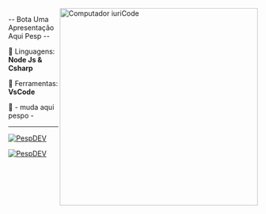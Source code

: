 <img src="https://raw.githubusercontent.com/MicaelliMedeiros/micaellimedeiros/master/image/computer-illustration.png" min-width="400px" max-width="400px" width="400px" align="right" alt="Computador iuriCode">

<p align="left"> 
  -- Bota Uma Apresentação Aqui Pesp --
</p>

<p align="left">
  🦄 Linguagens: <strong>Node Js & Csharp</strong>
</p>

<p align="left">
  💼 Ferramentas: <strong>VsCode</strong>
</p>

<p align="left">
  💌 - muda aqui pespo -
</p>

----

[![PespDEV](https://github-readme-stats.vercel.app/api?username=PespDEV&theme=dracula)](https://github.com/PespDEV)

[![PespDEV](https://github-readme-stats.vercel.app/api/top-langs/?username=PespDEV&hide=html&layout=compact&theme=dracula)](https://github.com/PespDEV)
